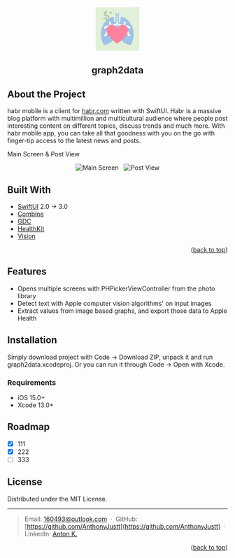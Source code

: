<div id="top"></div>

<div align="center">
  <a href="https://github.com/AnthonyJustt/graph2data">
    <img src="screens/appicon.png" alt="Logo" width="100" height="100">
  </a>
  <h2 align="center">graph2data</h2>
 </div>

## About the Project

habr mobile is a client for [habr.com](https://habr.com) written with SwiftUI. Habr is a massive blog platform with multimillion and multicultural audience where people post interesting content on different topics, discuss trends and much more. With habr mobile app, you can take all that goodness with you on the go with finger-tip access to the latest news and posts. 

Main Screen & Post View
<div align="center">
   <img src="screens/aboutmain.png" alt="Main Screen" height="500" /> &nbsp;
   <img src="screens/aboutpost.png" alt="Post View" height="500" />
</div>

## Built With

* [SwiftUI](https://developer.apple.com/xcode/swiftui) 2.0 → 3.0
* [Combine](https://developer.apple.com/documentation/combine)
* [GDC](https://developer.apple.com/documentation/DISPATCH)
* [HealthKit](https://developer.apple.com/documentation/healthkit)
* [Vision](https://developer.apple.com/documentation/vision)

<p align="right">(<a href="#top">back to top</a>)</p>

## Features

* Opens multiple screens with PHPickerViewController from the photo library
* Detect text with Apple computer vision algorithms' on input images 
* Extract values from image based graphs, and export those data to Apple Health

## Installation

Simply download project with Code → Download ZIP, unpack it and run graph2data.xcodeproj. Or you can run it through Code → Open with Xcode. 

### Requirements
- iOS 15.0+
- Xcode 13.0+

## Roadmap

- [x] 111
- [x] 222
- [ ] 333

## License

Distributed under the MIT License.

---

> Email: 160493@outlook.com &nbsp;&middot;&nbsp;
> GitHub: [https://github.com/AnthonyJustt](https://github.com/AnthonyJustt) &nbsp;&middot;&nbsp;
> LinkedIn: [Anton K.](https://www.linkedin.com/in/a-krivonozhenkov)

<p align="right">(<a href="#top">back to top</a>)</p>
